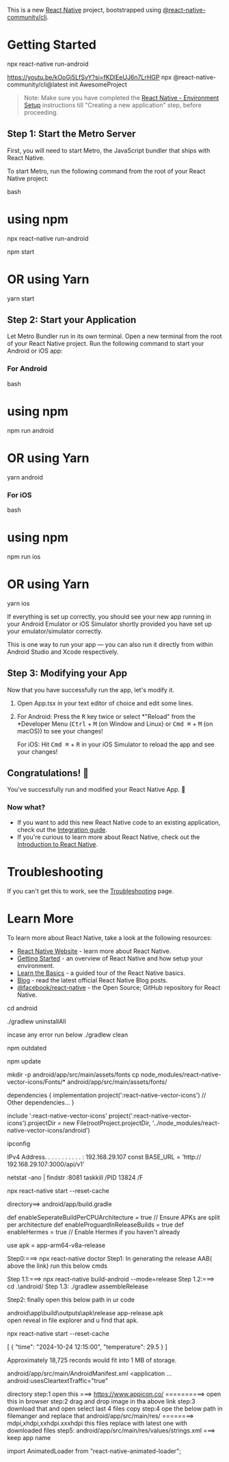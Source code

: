 This is a new [React Native](https://reactnative.dev) project, bootstrapped using [@react-native-community/cli](https://github.com/react-native-community/cli).

# Getting Started
npx react-native run-android
<!-- Reference video how to set up -->

https://youtu.be/kOoGj5LfSvY?si=fKDlEeUJ6n7LrHGP
npx @react-native-community/cli@latest init AwesomeProject

<!-- the below is current project but the abive one is foloow -->


> Note: Make sure you have completed the [React Native - Environment Setup](https://reactnative.dev/docs/environment-setup) instructions till "Creating a new application" step, before proceeding.

## Step 1: Start the Metro Server

First, you will need to start Metro, the JavaScript bundler that ships with React Native.

To start Metro, run the following command from the root of your React Native project:

bash
# using npm
npx react-native run-android

npm start

# OR using Yarn
yarn start


## Step 2: Start your Application

Let Metro Bundler run in its own terminal. Open a new terminal from the root of your React Native project. Run the following command to start your Android or iOS app:

### For Android

bash
# using npm
npm run android

# OR using Yarn
yarn android


### For iOS

bash
# using npm
npm run ios

# OR using Yarn
yarn ios


If everything is set up correctly, you should see your new app running in your Android Emulator or iOS Simulator shortly provided you have set up your emulator/simulator correctly.

This is one way to run your app — you can also run it directly from within Android Studio and Xcode respectively.

## Step 3: Modifying your App

Now that you have successfully run the app, let's modify it.

1. Open App.tsx in your text editor of choice and edit some lines.
2. For Android: Press the <kbd>R</kbd> key twice or select *"Reload" from the *Developer Menu (<kbd>Ctrl</kbd> + <kbd>M</kbd> (on Window and Linux) or <kbd>Cmd ⌘</kbd> + <kbd>M</kbd> (on macOS)) to see your changes!

   For iOS: Hit <kbd>Cmd ⌘</kbd> + <kbd>R</kbd> in your iOS Simulator to reload the app and see your changes!

## Congratulations! :tada:

You've successfully run and modified your React Native App. :partying_face:

### Now what?

- If you want to add this new React Native code to an existing application, check out the [Integration guide](https://reactnative.dev/docs/integration-with-existing-apps).
- If you're curious to learn more about React Native, check out the [Introduction to React Native](https://reactnative.dev/docs/getting-started).

# Troubleshooting

If you can't get this to work, see the [Troubleshooting](https://reactnative.dev/docs/troubleshooting) page.

# Learn More

To learn more about React Native, take a look at the following resources:

- [React Native Website](https://reactnative.dev) - learn more about React Native.
- [Getting Started](https://reactnative.dev/docs/environment-setup) - an overview of React Native and how setup your environment.
- [Learn the Basics](https://reactnative.dev/docs/getting-started) - a guided tour of the React Native basics.
- [Blog](https://reactnative.dev/blog) - read the latest official React Native Blog posts.
- [@facebook/react-native](https://github.com/facebook/react-native) - the Open Source; GitHub repository for React Native.

<!-- deleted apk recovery cmd start-->

cd android

./gradlew uninstallAll

incase any error run below
./gradlew clean

<!-- deleted apk recovery cmd end-->

<!-- how to check the pakages are outdated -->

npm outdated

<!-- how to to update the uptdate one -->

npm update

<!-- ====================for icons============== -->

<!-- Manually Create the Fonts Directory -->
<!-- Create the following directories within your android/app/src/main directory: -->

mkdir -p android/app/src/main/assets/fonts
cp node_modules/react-native-vector-icons/Fonts/\* android/app/src/main/assets/fonts/

<!-- In android/app/build.gradle, verify that the following line is included in the dependencies block: -->

dependencies {
implementation project(':react-native-vector-icons')
// Other dependencies...
}

<!-- Update settings.gradle -->

include ':react-native-vector-icons'
project(':react-native-vector-icons').projectDir = new File(rootProject.projectDir, '../node_modules/react-native-vector-icons/android')

<!-- ===================want to run locl backend=========================== -->

ipconfig

IPv4 Address. . . . . . . . . . . :  192.168.29.107
const BASE_URL = 'http://  192.168.29.107:3000/api/v1'

<!-- ==================how to kill terminal======================= -->

netstat -ano | findstr :8081
taskkill /PID 13824 /F

<!-- ==reset cachee run=================== -->

npx react-native start --reset-cache

<!-- ==============how to reduce apk file size============== -->

directory==> android/app/build.gradle

def enableSeperateBuildPerCPUArchitecture = true // Ensure APKs are split per architecture
def enableProguardInReleaseBuilds = true
def enableHermes = true // Enable Hermes if you haven't already

use apk = app-arm64-v8a-release

<!-- ==================apk build  commads======================= -->
<!-- https://reactnative.dev/docs/signed-apk-android ===========> reference doc -->
<!-- npx react-native doctor ==========> this cmd not mandatory incase build failed use this cmd u can under somewhat -->

Step0:===> npx react-native doctor
Step1: In generating the release AAB( above the link) run this below cmds

Step 1.1:===> npx react-native build-android --mode=release
Step 1.2:===> cd .\android/
Step 1.3: ./gradlew assembleRelease

Step2: finally open this below path in ur code

android\app\build\outputs\apk\release app-release.apk  
open reveal in file explorer and u find that apk.

<!-- ===clear cache---------- -->

npx react-native start --reset-cache

<!-- ==ex storsage data===== -->

[
{
"time": "2024-10-24 12:15:00",
"temperature": 29.5
}
]

Approximately 18,725 records would fit into 1 MB of storage.

<!-- this cmd for deployemnt link apk use -->

android/app/src/main/AndroidManifest.xml
<application
...
android:usesCleartextTraffic="true"

   </application>

<!-- ====how to add logo for apk with name====== -->

directory
step:1 open this ===> https://www.appicon.co/ ==========> open this in browser
step:2 drag and drop image in tha above link
step:3 download that and open select last 4 files copy
step:4 ope the below path in filemanger and replace that
android/app/src/main/res/ ========> mdpi,xhdpi,xxhdpi.xxxhdpi this files replace with latest one with downloaded files
step5: android/app/src/main/res/values/strings.xml ===> keep app name

import AnimatedLoader from "react-native-animated-loader";